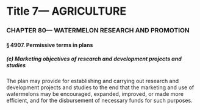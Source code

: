 
# Title 7— AGRICULTURE
### CHAPTER 80— WATERMELON RESEARCH AND PROMOTION
#### § 4907. Permissive terms in plans
##### (e) Marketing objectives of research and development projects and studies

The plan may provide for establishing and carrying out research and development projects and studies to the end that the marketing and use of watermelons may be encouraged, expanded, improved, or made more efficient, and for the disbursement of necessary funds for such purposes.
